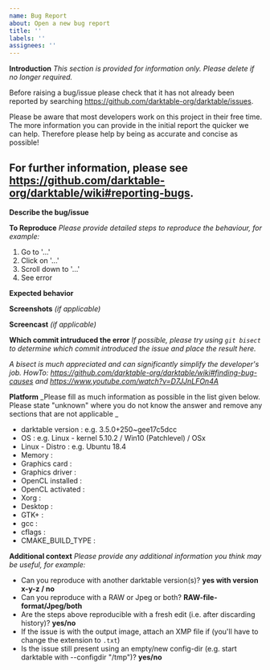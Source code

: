 ```yaml
---
name: Bug Report
about: Open a new bug report
title: ''
labels: ''
assignees: ''
---
```


**Introduction**
_This section is provided for information only. Please delete if no longer required._

Before raising a bug/issue please check that it has not already been reported 
by searching https://github.com/darktable-org/darktable/issues.

Please be aware that most developers work on this project in their free time.
The more information you can provide in the initial report the quicker we can help.
Therefore please help by being as accurate and concise as possible!

For further information, please see https://github.com/darktable-org/darktable/wiki#reporting-bugs.
---------------------------------------------------------------


**Describe the bug/issue**


**To Reproduce**
_Please provide detailed steps to reproduce the behaviour, for example:_
1. Go to '...'
2. Click on '...'
3. Scroll down to '...'
4. See error

**Expected behavior**


**Screenshots**
_(if applicable)_

**Screencast**
_(if applicable)_

**Which commit intruduced the error**
_If possible, please try using `git bisect` to determine which commit introduced the issue and place the result here._

_A bisect is much appreciated and can significantly simplify the developer's job._
_HowTo: https://github.com/darktable-org/darktable/wiki#finding-bug-causes and https://www.youtube.com/watch?v=D7JJnLFOn4A_




**Platform**
_Please fill as much information as possible in the list given below. Please state "unknown" where you do not know the answer and remove any sections that are not applicable _

* darktable version : e.g. 3.5.0+250~gee17c5dcc
* OS                : e.g. Linux - kernel 5.10.2 / Win10 (Patchlevel) / OSx
* Linux - Distro    : e.g. Ubuntu 18.4
* Memory            : 
* Graphics card     : 
* Graphics driver   : 
* OpenCL installed  : 
* OpenCL activated  : 
* Xorg              : 
* Desktop           : 
* GTK+              : 
* gcc               : 
* cflags            : 
* CMAKE_BUILD_TYPE  : 

**Additional context**
_Please provide any additional information you think may be useful, for example:_

 - Can you reproduce with another darktable version(s)? **yes with version x-y-z / no**
 - Can you reproduce with a RAW or Jpeg or both? **RAW-file-format/Jpeg/both**
 - Are the steps above reproducible with a fresh edit (i.e. after discarding history)? **yes/no**
 - If the issue is with the output image, attach an XMP file if (you'll have to change the extension to `.txt`)
 - Is the issue still present using an empty/new config-dir (e.g. start darktable with --configdir "/tmp")? **yes/no**
